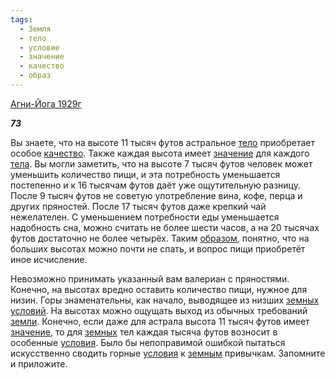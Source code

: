 ```yaml
---
tags:
  - Земля
  - тело
  - условие
  - значение
  - качество
  - образ
---
```

[Агни-Йога 1929г](https://127.0.0.1:4002/agni/1929)

___73___

Вы знаете, что на высоте 11 тысяч футов астральное [тело](../../../tags/#тело) приобретает особое [качество](../../../tags/#качество). Также каждая высота имеет [значение](../../../tags/#значение) для каждого [тела](../../../tags/#тело). Вы могли заметить, что на высоте 7 тысяч футов человек может уменьшить количество пищи, и эта потребность уменьшается постепенно и к 16 тысячам футов даёт уже ощутительную разницу. После 9 тысяч футов не советую употребление вина, кофе, перца и других пряностей. После 17 тысяч футов даже крепкий чай нежелателен. С уменьшением потребности еды уменьшается надобность сна, можно считать не более шести часов, а на 20 тысячах футов достаточно не более четырёх. Таким [образом](../../../tags/#образ), понятно, что на больших высотах можно почти не спать, и вопрос пищи приобретёт иное исчисление.   

Невозможно принимать указанный вам валериан с пряностями. Конечно, на высотах вредно оставить количество пищи, нужное для низин. Горы знаменательны, как начало, выводящее из низших [земных](../../../tags/#Земля) [условий](../../../tags/#условие). На высотах можно ощущать выход из обычных требований [земли](../../../tags/#Земля). Конечно, если даже для астрала высота 11 тысяч футов имеет [значение](../../../tags/#значение), то для [земных](../../../tags/#Земля) тел каждая тысяча футов возносит в особенные [условия](../../../tags/#условие). Было бы непоправимой ошибкой пытаться искусственно сводить горные [условия](../../../tags/#условие) к [земным](../../../tags/#Земля) привычкам. Запомните и приложите.